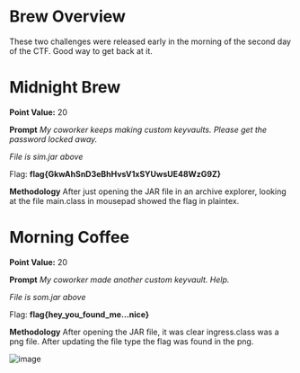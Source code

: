 # Brew Overview
These two challenges were released early in the morning of the second day of the CTF. Good way to get back at it.

# Midnight Brew
**Point Value:** 20

**Prompt**
_My coworker keeps making custom keyvaults. Please get the password locked away._

_File is sim.jar above_

Flag: **flag{GkwAhSnD3eBhHvsV1xSYUwsUE48WzG9Z}**

**Methodology**
After just opening the JAR file in an archive explorer, looking at the file main.class in mousepad showed the flag in plaintex.

# Morning Coffee
**Point Value:** 20

**Prompt**
_My coworker made another custom keyvault. Help._

_File is som.jar above_

Flag: **flag{hey_you_found_me...nice}**

**Methodology**
After opening the JAR file, it was clear ingress.class was a png file. After updating the file type the flag was found in the png.


![image](https://user-images.githubusercontent.com/85370905/166155646-76243ba9-9b2f-4dc0-b362-fe61c0eed0a6.png)
